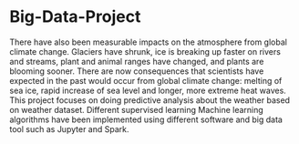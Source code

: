 # Big-Data-Project

There have also been measurable impacts on the atmosphere from global climate change. Glaciers have shrunk, ice is breaking up faster on rivers and streams, plant and animal ranges have changed, and plants are blooming sooner.
There are now consequences that scientists have expected in the past would occur from global climate change: melting of sea ice, rapid increase of sea level and longer, more extreme heat waves.
This project focuses on doing predictive analysis about the weather based on weather dataset.  Different supervised learning Machine learning algorithms have been implemented using different software and big data tool such as Jupyter and Spark.
